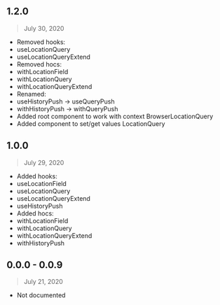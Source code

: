 ## 1.2.0

> July 30, 2020

-   Removed hooks:
-   useLocationQuery
-   useLocationQueryExtend
-   Removed hocs:
-   withLocationField
-   withLocationQuery
-   withLocationQueryExtend
-   Renamed:
-   useHistoryPush -> useQueryPush
-   withHistoryPush -> withQueryPush
-   Added root component to work with context BrowserLocationQuery
-   Added component to set/get values LocationQuery

## 1.0.0

> July 29, 2020

-   Added hooks:
-   useLocationField
-   useLocationQuery
-   useLocationQueryExtend
-   useHistoryPush
-   Added hocs:
-   withLocationField
-   withLocationQuery
-   withLocationQueryExtend
-   withHistoryPush

## 0.0.0 - 0.0.9

> July 21, 2020

-   Not documented
